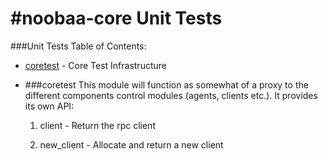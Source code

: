 #noobaa-core Unit Tests
===========
###Unit Tests Table of Contents:

* [coretest](#coretest) - Core Test Infrastructure

* ###coretest
  This module will function as somewhat of a proxy to the different components control modules
  (agents, clients etc.). It provides its own API:

    1) client - Return the rpc client

    2) new_client - Allocate and return a new client
